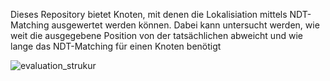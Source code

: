Dieses Repository bietet Knoten, mit denen die Lokalisiation mittels NDT-Matching ausgewertet werden können. 
Dabei kann untersucht werden, wie weit die ausgegebene Position von der tatsächlichen abweicht und wie lange das NDT-Matching für einen Knoten benötigt

![evaluation_strukur](evaluation_strukturk.png)

